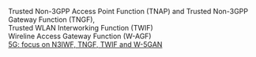 Trusted Non-3GPP Access Point Function (TNAP) and Trusted Non-3GPP Gateway Function (TNGF),  
Trusted WLAN Interworking Function (TWIF)  
Wireline Access Gateway Function (W-AGF)  
[5G: focus on N3IWF, TNGF, TWIF and W-5GAN](https://romars.tech/pubblicazioni/n3iwf/)  
